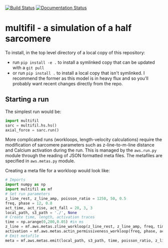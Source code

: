 [![Build Status](https://travis-ci.org/cdw/multifil.svg?branch=master)](https://travis-ci.org/cdw/multifil)
[![Documentation Status](https://readthedocs.org/projects/multifil/badge/?version=latest)](https://multifil.readthedocs.io/en/latest/?badge=latest)


# multifil - a simulation of a half sarcomere

To install, in the top level directory of a local copy of this repository:

- run `pip install -e .` to install a symlinked copy that can be updated with a `git pull`
- or run `pip install .` to install a local copy that isn't symlinked. I recommend the former as this model is in heavy flux and so you'll probably want recent changes directly from the repo. 

## Starting a run

The simplest run would be:

``` python
import multifil
sarc = multifil.hs.hs()
axial_force = sarc.run()
```

More complicated runs (workloops, length-velocity calculations) require the modification of sarcomere parameters such as z-line-to-m-line distance and Calcium activation during the run. This is managed by the `aws.run.py` module through the reading of JSON formatted meta files. The metafiles are specified in `aws.metas.py` module. 

Creating a meta file for a workloop would look like:

``` python
# Imports
import numpy as np 
import multifil as mf
# Set run parameters
z_line_rest, z_line_amp, poisson_ratio = 1250, 50, 0.5 
freq, phase = 12, 0.8
act_time, act_rise, act_fall = 20, 3, 3
local_path, s3_path = './', None
# Create time, length, activation traces
time = np.arange(0,200,0.05) #in ms
z_line = mf.aws.metas.zline_workloop(z_line_rest, z_line_amp, freq, time)
activation = mf.aws.metas.actin_permissiveness_workloop(freq, phase, act_time, act_rise, act_fall, time)
# Emit metafile
meta = mf.aws.metas.emit(local_path, s3_path, time, poisson_ratio, z_line=z_line, actin_permissiveness=activation, comment="Example workloop run", phase=phase, frequency=freq)
```
